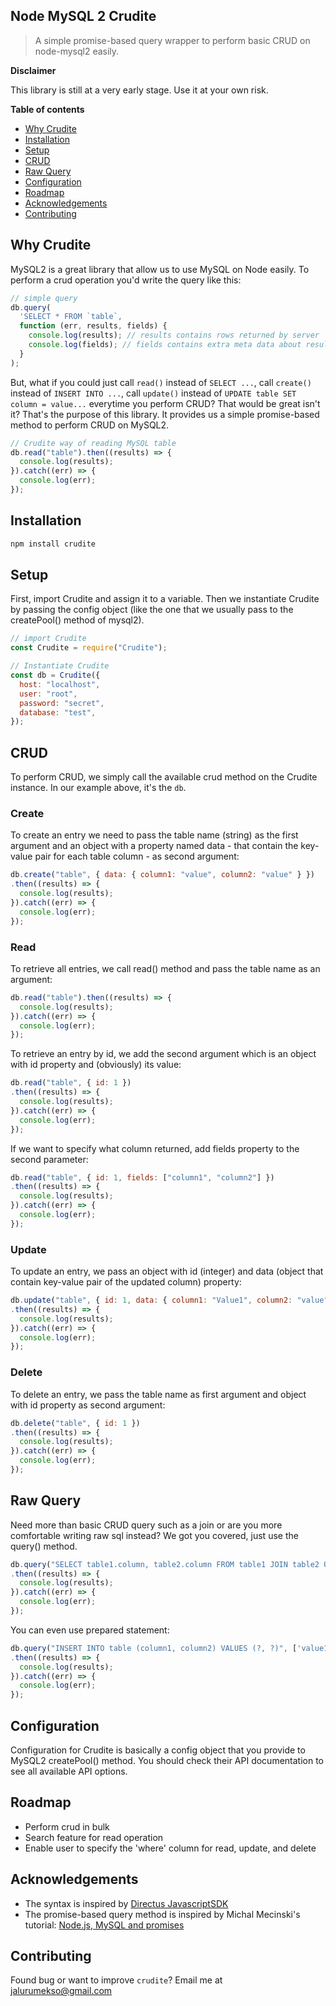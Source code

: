 ## Node MySQL 2 Crudite

> A simple promise-based query wrapper to perform basic CRUD on node-mysql2 easily.


**Disclaimer**

This library is still at a very early stage. Use it at your own risk. 


**Table of contents**

- [Why Crudite](#why-crudite)
- [Installation](#installation)
- [Setup](#setup)
- [CRUD](#crud)
- [Raw Query](#raw-query)
- [Configuration](#configuration)
- [Roadmap](#roadmap)
- [Acknowledgements](#acknowledgements)
- [Contributing](#contributing)

## Why Crudite

MySQL2 is a great library that allow us to use MySQL on Node easily. To perform a crud operation you'd write the query like this:

```js
// simple query
db.query(
  'SELECT * FROM `table`,
  function (err, results, fields) {
    console.log(results); // results contains rows returned by server
    console.log(fields); // fields contains extra meta data about results, if available
  }
);
```

But, what if you could just call `read()` instead of `SELECT ...`, call `create()` instead of `INSERT INTO ...`, call `update()` instead of `UPDATE table SET column = value...` everytime you perform CRUD? That would be great isn't it?
That's the purpose of this library. It provides us a simple promise-based method to perform CRUD on MySQL2.

```js
// Crudite way of reading MySQL table
db.read("table").then((results) => {
  console.log(results);
}).catch((err) => {
  console.log(err);
});
```

## Installation

```bash
npm install crudite
```

## Setup

First, import Crudite and assign it to a variable. Then we instantiate Crudite by passing the config object (like the one that we usually pass to the createPool() method of mysql2).

```js
// import Crudite
const Crudite = require("Crudite");

// Instantiate Crudite 
const db = Crudite({
  host: "localhost",
  user: "root",
  password: "secret",
  database: "test",
});
```

## CRUD

To perform CRUD, we simply call the available crud method on the Crudite instance. In our example above, it's the `db`.

### Create

To create an entry we need to pass the table name (string) as the first argument and an object with a property named data - that contain the key-value pair for each table column - as second argument:

```js
db.create("table", { data: { column1: "value", column2: "value" } })
.then((results) => {
  console.log(results);
}).catch((err) => {
  console.log(err);
});
```

### Read

To retrieve all entries, we call read() method and pass the table name as an argument:

```js
db.read("table").then((results) => {
  console.log(results);
}).catch((err) => {
  console.log(err);
});
```

To retrieve an entry by id, we add the second argument which is an object with id property and (obviously) its value:

```js
db.read("table", { id: 1 })
.then((results) => {
  console.log(results);
}).catch((err) => {
  console.log(err);
});
```

If we want to specify what column returned, add fields property to the second parameter:

```js
db.read("table", { id: 1, fields: ["column1", "column2"] })
.then((results) => {
  console.log(results);
}).catch((err) => {
  console.log(err);
});
```

### Update

To update an entry, we pass an object with id (integer) and data (object that contain key-value pair of the updated column) property:

```js
db.update("table", { id: 1, data: { column1: "Value1", column2: "value" } })
.then((results) => {
  console.log(results);
}).catch((err) => {
  console.log(err);
});
```

### Delete

To delete an entry, we pass the table name as first argument and object with id property as second argument:

```js
db.delete("table", { id: 1 })
.then((results) => {
  console.log(results);
}).catch((err) => {
  console.log(err);
});
```

## Raw Query

Need more than basic CRUD query such as a join or are you more comfortable writing raw sql instead? We got you covered, just use the query() method.

```js
db.query("SELECT table1.column, table2.column FROM table1 JOIN table2 ON table1.column = table2.column")
.then((results) => {
  console.log(results);
}).catch((err) => {
  console.log(err);
});
```

You can even use prepared statement:
```js
db.query("INSERT INTO table (column1, column2) VALUES (?, ?)", ['value1', 'value2'])
.then((results) => {
  console.log(results);
}).catch((err) => {
  console.log(err);
});
```

## Configuration

Configuration for Crudite is basically a config object that you provide to MySQL2 createPool() method. You should check their API documentation to see all available API options.

## Roadmap

- Perform crud in bulk
- Search feature for read operation
- Enable user to specify the 'where' column for read, update, and delete

## Acknowledgements

- The syntax is inspired by [Directus JavascriptSDK](https://docs.directus.io/reference/sdk-js.html#reference)
- The promise-based query method is inspired by Michal Mecinski's tutorial: [Node.js, MySQL and promises](https://codeburst.io/node-js-mysql-and-promises-4c3be599909b)

## Contributing

Found bug or want to improve `crudite`? Email me at jalurumekso@gmail.com
